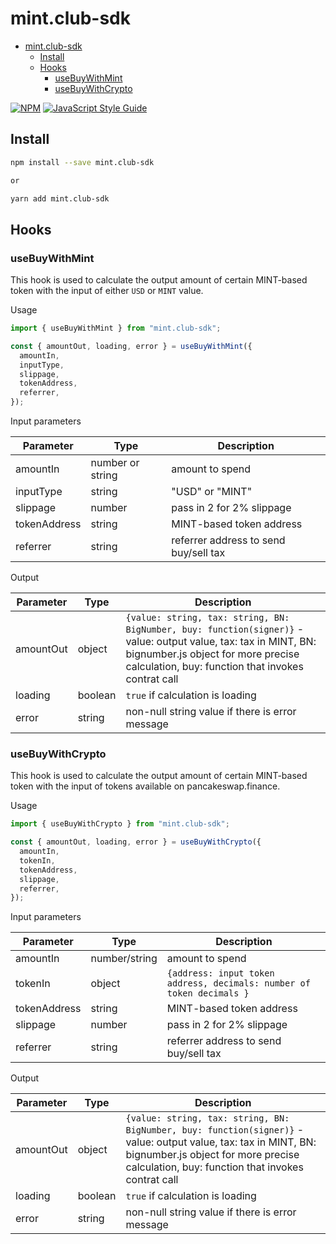 # mint.club-sdk

- [mint.club-sdk](#mintclub-sdk)
  - [Install](#install)
  - [Hooks](#hooks)
    - [useBuyWithMint](#usebuywithmint)
    - [useBuyWithCrypto](#usebuywithcrypto)

>

[![NPM](https://img.shields.io/npm/v/mint.club-sdk.svg)](https://www.npmjs.com/package/mint.club-sdk) [![JavaScript Style Guide](https://img.shields.io/badge/code_style-standard-brightgreen.svg)](https://standardjs.com)

## Install

```bash
npm install --save mint.club-sdk

or

yarn add mint.club-sdk
```

## Hooks

### useBuyWithMint

This hook is used to calculate the output amount of certain MINT-based token with the input of either `USD` or `MINT` value.

Usage

```jsx
import { useBuyWithMint } from "mint.club-sdk";

const { amountOut, loading, error } = useBuyWithMint({
  amountIn,
  inputType,
  slippage,
  tokenAddress,
  referrer,
});
```

Input parameters

| Parameter    | Type             | Description                           |
| ------------ | ---------------- | ------------------------------------- |
| amountIn     | number or string | amount to spend                       |
| inputType    | string           | "USD" or "MINT"                       |
| slippage     | number           | pass in 2 for 2% slippage             |
| tokenAddress | string           | MINT-based token address              |
| referrer     | string           | referrer address to send buy/sell tax |

Output

| Parameter | Type    | Description                                                                                                                                                                                                 |
| --------- | ------- | ----------------------------------------------------------------------------------------------------------------------------------------------------------------------------------------------------------- |
| amountOut | object  | `{value: string, tax: string, BN: BigNumber, buy: function(signer)}` - value: output value, tax: tax in MINT, BN: bignumber.js object for more precise calculation, buy: function that invokes contrat call |
| loading   | boolean | `true` if calculation is loading                                                                                                                                                                            |
| error     | string  | non-null string value if there is error message                                                                                                                                                             |

### useBuyWithCrypto

This hook is used to calculate the output amount of certain MINT-based token with the input of tokens available on pancakeswap.finance.

Usage

```jsx
import { useBuyWithCrypto } from "mint.club-sdk";

const { amountOut, loading, error } = useBuyWithCrypto({
  amountIn,
  tokenIn,
  tokenAddress,
  slippage,
  referrer,
});
```

Input parameters

| Parameter    | Type          | Description                                                           |
| ------------ | ------------- | --------------------------------------------------------------------- |
| amountIn     | number/string | amount to spend                                                       |
| tokenIn      | object        | `{address: input token address, decimals: number of token decimals }` |
| tokenAddress | string        | MINT-based token address                                              |
| slippage     | number        | pass in 2 for 2% slippage                                             |
| referrer     | string        | referrer address to send buy/sell tax                                 |

Output

| Parameter | Type    | Description                                                                                                                                                                                                 |
| --------- | ------- | ----------------------------------------------------------------------------------------------------------------------------------------------------------------------------------------------------------- |
| amountOut | object  | `{value: string, tax: string, BN: BigNumber, buy: function(signer)}` - value: output value, tax: tax in MINT, BN: bignumber.js object for more precise calculation, buy: function that invokes contrat call |
| loading   | boolean | `true` if calculation is loading                                                                                                                                                                            |
| error     | string  | non-null string value if there is error message                                                                                                                                                             |
